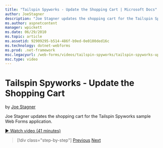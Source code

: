 ```yaml
---
title: "Tailspin Spyworks - Update the Shopping Cart | Microsoft Docs"
author: JoeStagner
description: "Joe Stagner updates the shopping cart for the Tailspin Spyworks sample Web Forms application."
ms.author: aspnetcontent
manager: wpickett
ms.date: 06/29/2010
ms.topic: article
ms.assetid: 92909295-b514-486f-b9ed-0e0100ded16c
ms.technology: dotnet-webforms
ms.prod: .net-framework
msc.legacyurl: /web-forms/videos/tailspin-spyworks/tailspin-spyworks-update-the-shopping-cart
msc.type: video
---
```

Tailspin Spyworks - Update the Shopping Cart
====================
by [Joe Stagner](https://github.com/JoeStagner)

Joe Stagner updates the shopping cart for the Tailspin Spyworks sample Web Forms application.

[&#9654; Watch video (41 minutes)](https://channel9.msdn.com/Blogs/ASP-NET-Site-Videos/tailspin-spyworks-update-the-shopping-cart)

>[!div class="step-by-step"]
[Previous](tailspin-spyworks-display-shopping-cart.md)
[Next](tailspin-spyworks-migrate-the-shopping-cart.md)